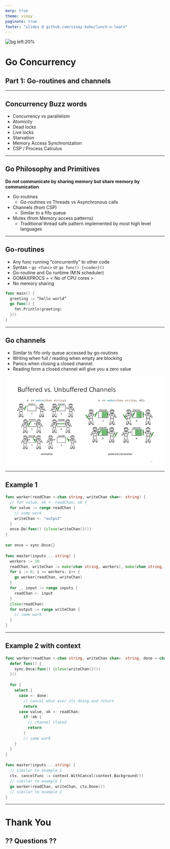 ```yaml
---
marp: true
theme: vinay
paginate: true
footer: "slides @ github.com/vinay-koho/lunch-n-learn"
---
```


![bg left:20%](https://iso.500px.com/wp-content/uploads/2016/09/stock-photo-174103407.jpg)

# Go Concurrency
## Part 1: Go-routines and channels

---
## Concurrency Buzz words
- Concurrency vs parallelism
- Atomicity
- Dead locks
- Live locks
- Starvation
- Memory Access Synchronization
- CSP / Process Calculus

---
## Go Philosophy and Primitives
**Do not communicate by sharing memory but share memory by communication**
- Go-routines
  - Go-routines vs Threads vs Asynchronous calls
- Channels (from CSP)
  - Similar to a fifo queue
- Mutex (from Memory access patterns)
  - Traditional thread safe pattern implemented by most high level languages

---
## Go-routines
- Any func running “concurrently” to other code
- Syntax - `go <func>` or `go func() {<code>}()`
- Go-routine and Go runtime (M:N scheduler)
- GOMAXPROCS = < No of CPU cores >
- No memory sharing
```go
func main() {
  greeting := “hello world”
  go func() {
    fmt.Println(greeting)
  }()
}
```

---
## Go channels
- Similar to fifo only queue accessed by go-routines
- Writing when full / reading when empty are blocking
- Panics when closing a closed channel.
- Reading form a closed channel will give you a zero value

![w:500 invert:80% hue-rotate:270deg saturate:4.0 drop-shadow:10px,10px,10px,rgba(0,0,0,.4)](assets/golang-channels.jpg)

---
## Example 1
```go
func worker(readChan <-chan string, writeChan chan<- string) {
  // for value, ok <- readChan; ok {
  for value := range readChan {
    // some work
    writeChan <- "output"
  }
  once.Do(func() {close(writeChan)}())
}

var once = sync.Once{}

func master(inputs ...string) {
  workers := 10
  readChan, writeChan := make(chan string, workers), make(chan string, workers)
  for i := 0; i <= workers; i++ {
    go worker(readChan, writeChan)
  }
  for _, input := range inputs {
    readChan <- input
  }
  close(readChan)
  for output := range writeChan {
    // some work
  }
}
```

---
## Example 2 with context
```go
func worker(readChan <-chan string, writeChan chan<- string, done <-chan struct{}) {
  defer func() {
    sync.Once(func() {close(writeChan)}())
  }()

  for {
    select {
      case <- done:
        // cancel what ever its doing and return
        return
      case value, ok <- readChan:
        if !ok {
          // channel closed
          return
        }
        // some work
    }
  }
}

func master(inputs ...string) {
  // similar to example 1
  ctx, cancelFunc := context.WithCancel(context.Background())
  // similar to example 1
  go worker(readChan, writeChan, ctx.Done())
  // similar to example 1
}
```
---
# Thank You
## ?? Questions ??
